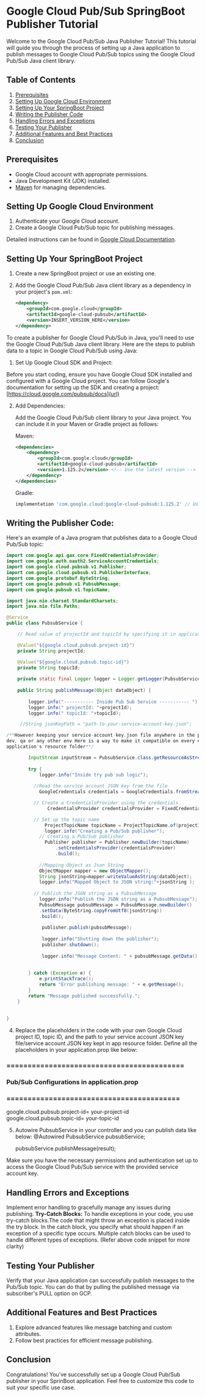 # Google Cloud Pub/Sub SpringBoot Publisher Tutorial
Welcome to the Google Cloud Pub/Sub Java Publisher Tutorial! This tutorial will guide you through the process of setting up a Java application to publish messages to Google Cloud Pub/Sub topics using the Google Cloud Pub/Sub Java client library.

## Table of Contents
1. [Prerequisites](#prerequisites)
2. [Setting Up Google Cloud Environment](#setting-up-google-cloud-environment)
3. [Setting Up Your SpringBoot Project](#setting-up-your-SpringBoot-project)
4. [Writing the Publisher Code](#writing-the-publisher-code)
5. [Handling Errors and Exceptions](#handling-errors-and-exceptions)
6. [Testing Your Publisher](#testing-your-publisher)
7. [Additional Features and Best Practices](#additional-features-and-best-practices)
8. [Conclusion](#conclusion)

## Prerequisites
- Google Cloud account with appropriate permissions.
- Java Development Kit (JDK) installed.
- [Maven](https://maven.apache.org/) for managing dependencies.

## Setting Up Google Cloud Environment
1. Authenticate your Google Cloud account.
2. Create a Google Cloud Pub/Sub topic for publishing messages.

Detailed instructions can be found in [Google Cloud Documentation](https://cloud.google.com/pubsub/docs).

## Setting Up Your SpringBoot Project
1. Create a new SpringBoot project or use an existing one.
2. Add the Google Cloud Pub/Sub Java client library as a dependency in your project's `pom.xml`:

   ```xml
   <dependency>
       <groupId>com.google.cloud</groupId>
       <artifactId>google-cloud-pubsub</artifactId>
       <version>INSERT_VERSION_HERE</version>
   </dependency>


To create a publisher for Google Cloud Pub/Sub in Java, you'll need to use the Google Cloud Pub/Sub Java client library. Here are the steps to publish data to a topic in Google Cloud Pub/Sub using Java:

1. Set Up Google Cloud SDK and Project:

Before you start coding, ensure you have Google Cloud SDK installed and configured with a Google Cloud project. You can follow Google's documentation for setting up the SDK and creating a project: [https://cloud.google.com/pubsub/docs](url)

2. Add Dependencies:

   Add the Google Cloud Pub/Sub client library to your Java project. You can include it in your Maven or Gradle project as follows:

   Maven:

   ```xml
   <dependencies>
       <dependency>
           <groupId>com.google.cloud</groupId>
           <artifactId>google-cloud-pubsub</artifactId>
           <version>1.125.2</version> <!-- Use the latest version -->
       </dependency>
   </dependencies>
   ```

   Gradle:

   ```groovy
   implementation 'com.google.cloud:google-cloud-pubsub:1.125.2' // Use the latest version
   ```

## Writing the Publisher Code:

   Here's an example of a Java program that publishes data to a Google Cloud Pub/Sub topic:

```java
import com.google.api.gax.core.FixedCredentialsProvider;
import com.google.auth.oauth2.ServiceAccountCredentials;
import com.google.cloud.pubsub.v1.Publisher;
import com.google.cloud.pubsub.v1.PublisherInterface;
import com.google.protobuf.ByteString;
import com.google.pubsub.v1.PubsubMessage;
import com.google.pubsub.v1.TopicName;

import java.nio.charset.StandardCharsets;
import java.nio.file.Paths;

@Service
public class PubsubService {

    // Read value of projectId and topicId by specifying it in application.prop

    @Value("${google.cloud.pubsub.project-id}")
    private String projectId;

    @Value("${google.cloud.pubsub.topic-id}")
    private String topicId;
    
    private static final Logger logger = Logger.getLogger(PubsubService.class.getName());
	 
    public String publishMessage(Object dataObject) {
    	
    	logger.info("----------- Inside Pub Sub Service ----------- ");
    	logger.info(" projectId: "+projectId);
    	logger.info(" topicId: "+topicId);

     //String jsonKeyPath = "path-to-your-service-account-key.json";

/**However keeping your service-account-key.json file anywhere in the project is not recommended but providing jsonKeyPath to your local won't work on
dev, qa or any other env.Here is a way to make it compatible on every environment, for this keep service-account-key.json in your
application's resource folder**/

		InputStream inputStream = PubsubService.class.getResourceAsStream("/service-account-key.json");
		
		try {
			logger.info("Inside try pub sub logic");
			
          //Read the service account JSON key from the file
            GoogleCredentials credentials = GoogleCredentials.fromStream(inputStream);

          // Create a CredentialsProvider using the credentials
	           CredentialsProvider credentialsProvider = FixedCredentialsProvider.create(credentials);

          // Set up the topic name
              ProjectTopicName topicName = ProjectTopicName.of(projectId, topicId);
              logger.info("Creating a Pub/Sub publisher");
        	// Creating a Pub/Sub publisher
        	  Publisher publisher = Publisher.newBuilder(topicName)
        		  .setCredentialsProvider(credentialsProvider)
        		  .build();
        	
        	//Mapping Object as Json String
        	ObjectMapper mapper = new ObjectMapper(); 
        	String jsonString=mapper.writeValueAsString(dataObject);
        	logger.info("Mapped Object to JSON string:"+jsonString );
        	
          // Publish the JSON string as a PubsubMessage
        	logger.info("Publish the JSON string as a PubsubMessage");
            PubsubMessage pubsubMessage = PubsubMessage.newBuilder()
            .setData(ByteString.copyFromUtf8(jsonString))
            .build();
            
             publisher.publish(pubsubMessage);
             
             logger.info("Shutting down the publisher");
             publisher.shutdown();
             
             logger.info("Message Content: " + pubsubMessage.getData().toStringUtf8());
                    
            
        } catch (Exception e) {
            e.printStackTrace();
            return "Error publishing message: " + e.getMessage();
        }
        return "Message published successfully.";
	}
 
	
}
```

4. Replace the placeholders in the code with your own Google Cloud project ID, topic ID, and the path to your service account JSON key file/service account JSON key kept in app resource folder. Define all the placeholders in your application.prop like below:

### ==========================================
### Pub/Sub Configurations in application.prop
### =========================================
google.cloud.pubsub.project-id= your-project-id
google.cloud.pubsub.topic-id= your-topic-id

5. Autowire PubsubService in your controller and you can publish data like below:
    @Autowired
	  PubsubService pubsubService;

    pubsubService.publishMessage(result);

Make sure you have the necessary permissions and authentication set up to access the Google Cloud Pub/Sub service with the provided service account key.

## Handling Errors and Exceptions
Implement error handling to gracefully manage any issues during publishing.
**Try-Catch Blocks:**
To handle exceptions in your code, you use try-catch blocks.The code that might throw an exception is placed inside the try block. In the catch block, you specify what should happen if an exception of a specific type occurs. Multiple catch blocks can be used to handle different types of exceptions. (Refer above code snippet for more clarity)

## Testing Your Publisher
Verify that your Java application can successfully publish messages to the Pub/Sub topic. You can do that by pulling the published message via subscriber's PULL option on GCP. 

## Additional Features and Best Practices
1. Explore advanced features like message batching and custom attributes.
2. Follow best practices for efficient message publishing.
   
## Conclusion
Congratulations! You've successfully set up a Google Cloud Pub/Sub publisher in your SprinBoot application. Feel free to customize this code to suit your specific use case.
